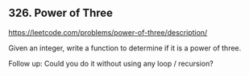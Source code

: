 ## 326. Power of Three

https://leetcode.com/problems/power-of-three/description/

Given an integer, write a function to determine if it is a power of three.

Follow up:
Could you do it without using any loop / recursion?
